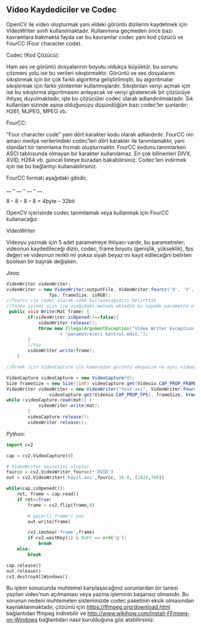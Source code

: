 **Video Kaydediciler ve Codec** 
-------------------------------

OpenCV ile video oluşturmak yani eldeki görüntü dizilerini kaydetmek için VideoWriter sınıfı kullanılmaktadır.  Kullanımına geçmeden önce bazı kavramlara bakmakta fayda var bu kavramlar codec yani kod çözücü ve FourCC (Four character code).

Codec (Kod Çözücü):

Ham ses ve görüntü dosyalarının boyutu oldukça büyüktür, bu sorunu çözmeni yolu ise bu verileri sıkıştırmaktır. Görüntü ve ses dosyalarını sıkıştırmak için bir çok farklı algoritma geliştirilmiştir, bu algoritmalar sıkıştırmak için  farklı yöntemler kullanmışlardır. Sıkıştırılan veriyi açmak için ise bu sıkıştırma algoritmasını anlayacak ve veriyi gösterecek bir çözücüye ihtiyaç duyulmaktadır, işte bu çözücüler codec olarak adlandırılmaktadır. Sık kullanılan sizinde aşina olduğunuzu düşündüğüm bazı codec’ler şunlardır; H261, MJPEG, MPEG vb.

FourCC:

“Four character code” yani  dört karakter kodu olarak adlandırılır.  FourCC nin amacı medya verilerindeki codec’leri dört karakter ile tanımlamaktır, yani standart bir tanımlama formatı oluşturmaktır.  FourCC kodunu tanımlarken  ASCI tablosunda olmayan bir karakter kullanılamaz. En çok bilinenleri DIVX, XVID, H264 vb. güncel listeye buradan bakabilirsiniz. Codec’leri indirmek için ise bu bağlantıyı kullanabilirsiniz.

FourCC formatı aşağıdaki gibidir,

__ – __ – __ – __

8   –  8   –   8   –   8      = 4byte – 32bit

OpenCV içerisinde codec tanımlamak veya kullanmak için FourCC kullanacağız.

 
VideoWriter

Videoyu yazmak için 5 adet parametreye ihtiyacı vardır, bu parametreler; videonun kaydedileceği dizin, codec,  frame boyutu (genişlik, yükseklik), fps değeri ve videonun renkli mi yoksa siyah beyaz mı kayıt edileceğini belirten boolean bir bayrak değişken.



*Java:*

```Java
VideoWriter videoWriter;
videoWriter = new VideoWriter(outputFile, VideoWriter.fourcc('X', 'V','I','D'),
                fps, frameSize, isRGB);
//fourcc ile codec olarak x264 kullanacağımızı belirttik
//Yazma işlemi için ise aşağıdaki metodu ekledik bu sayede parametre olarak verdiğimiz görüntüyü yazacak
 public void Write(Mat frame) {
        if(videoWriter.isOpened()==false){
            videoWriter.release();
            throw new IllegalArgumentException("Video Writer Exception: VideoWriter açılamadı,"
                    + "parametreleri kontrol edin.");        
        }
        //Yaz
        videoWriter.write(frame);
    }

//Örnek için VideoCapture ile kameradan görüntü okuyalım ve aynı videoyu yazalım

VideoCapture videoCapture = new VideoCapture(0);
Size frameSize = new Size((int) videoCapture.get(Videoio.CAP_PROP_FRAME_WIDTH), (int) videoCapture.get(Videoio.CAP_PROP_FRAME_HEIGHT));
VideoWriter videoWriter = new VideoWriter("test.avi", VideoWriter.fourcc('X', 'V','I','D'),
                videoCapture.get(Videoio.CAP_PROP_FPS), frameSize, true);
while (videoCapture.read(mat)) {
            videoWriter.write(mat);         
        }
        videoCapture.release();
        videoWriter.release();
```


*Python:*

```Python
import cv2

cap = cv2.VideoCapture(0)

# VideoWriter nesnesini oluştur
fourcc = cv2.VideoWriter_fourcc(*'XVID')
out = cv2.VideoWriter('kayit.avi',fourcc, 10.0, (1024,768))

while(cap.isOpened()):
    ret, frame = cap.read()
    if ret==True:
        frame = cv2.flip(frame,0)

        # geçerli frame'i yaz
        out.write(frame)

        cv2.imshow('frame',frame)
        if cv2.waitKey(1) & 0xFF == ord('q'):
            break
    else:
        break

cap.release()
out.release()
cv2.destroyAllWindows()

```


Bu işlem sonucunda muhtemel karşılaşacağınız sorunlardan bir tanesi yazılan video’nun açılmaması veya yazma işleminin başarısız olmasıdır. Bu sorunun nedeni muhtemelen sisteminizde codec paketinin eksik olmasından kaynaklanmaktadır, çözümü için https://ffmpeg.org/download.html  bağlantıdan ffmpeg indirebilir ve http://www.wikihow.com/Install-FFmpeg-on-Windows bağlantıdan nasıl kurulduğuna göz atabilirsiniz.

